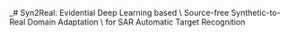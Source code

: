 _# Syn2Real: Evidential Deep Learning based \\ Source-free Synthetic-to-Real Domain Adaptation \\ for  SAR Automatic Target Recognition

